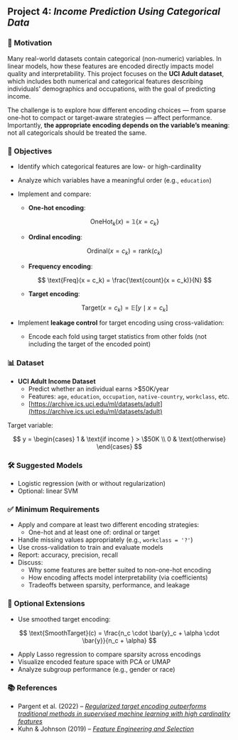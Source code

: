 ## Project 4: *Income Prediction Using Categorical Data*

### 🧠 Motivation

Many real-world datasets contain categorical (non-numeric) variables. In linear models, how these features are encoded directly impacts model quality and interpretability. This project focuses on the **UCI Adult dataset**, which includes both numerical and categorical features describing individuals' demographics and occupations, with the goal of predicting income.

The challenge is to explore how different encoding choices — from sparse one-hot to compact or target-aware strategies — affect performance. Importantly, **the appropriate encoding depends on the variable’s meaning**: not all categoricals should be treated the same.

### 🎯 Objectives

- Identify which categorical features are low- or high-cardinality  
- Analyze which variables have a meaningful order (e.g., `education`)  
- Implement and compare:
  - **One-hot encoding**:
    
  $$
  \text{OneHot}_k(x) = \mathbb{1}\{x = c_k\}
  $$
  
  - **Ordinal encoding**:
    
  $$
  \text{Ordinal}(x = c_k) = \text{rank}(c_k)
  $$
    
  - **Frequency encoding**:
    
  $$
  \text{Freq}(x = c_k) = \frac{\text{count}(x = c_k)}{N}
  $$
    
  - **Target encoding**:
    
  $$
  \text{Target}(x = c_k) = \mathbb{E}[y \mid x = c_k]
  $$

- Implement **leakage control** for target encoding using cross-validation:
  - Encode each fold using target statistics from other folds (not including the target of the encoded point)

### 📊 Dataset

- **UCI Adult Income Dataset**  
  - Predict whether an individual earns >\$50K/year  
  - Features: `age`, `education`, `occupation`, `native-country`, `workclass`, etc.  
  - [https://archive.ics.uci.edu/ml/datasets/adult](https://archive.ics.uci.edu/ml/datasets/adult)

Target variable:

$$
y =
\begin{cases}
1 & \text{if income } > \$50K \\
0 & \text{otherwise}
\end{cases}
$$

### 🛠️ Suggested Models

- Logistic regression (with or without regularization)
- Optional: linear SVM

### ✅ Minimum Requirements

- Apply and compare at least two different encoding strategies:
  - One-hot and at least one of: ordinal or target  
- Handle missing values appropriately (e.g., `workclass = '?'`)  
- Use cross-validation to train and evaluate models  
- Report: accuracy, precision, recall
- Discuss:
  - Why some features are better suited to non-one-hot encoding  
  - How encoding affects model interpretability (via coefficients)  
  - Tradeoffs between sparsity, performance, and leakage

### 🚀 Optional Extensions

- Use smoothed target encoding:
  
$$
\text{SmoothTarget}(c) = \frac{n_c \cdot \bar{y}_c + \alpha \cdot \bar{y}}{n_c + \alpha}
$$
  
- Apply Lasso regression to compare sparsity across encodings  
- Visualize encoded feature space with PCA or UMAP  
- Analyze subgroup performance (e.g., gender or race)

### 📚 References

- Pargent et al. (2022) – [*Regularized target encoding outperforms traditional methods in supervised machine learning with high cardinality features*](https://arxiv.org/pdf/2104.00629)
- Kuhn & Johnson (2019) – [*Feature Engineering and Selection*](http://www.feat.engineering)


